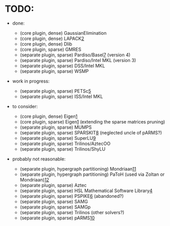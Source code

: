 TODO:
=====


  - done:
      + (core plugin, dense) GaussianElimination
      + (core plugin, dense) LAPACK[2]
      + (core plugin, dense) Dlib
      + (core plugin, sparse) GMRES
      + (separate plugin, sparse) Pardiso/Basel[7] (version 4)
      + (separate plugin, sparse) Pardiso/Intel MKL (version 3)
      + (separate plugin, sparse) DSS/Intel MKL
      + (separate plugin, sparse) WSMP


  - work in progress:
      + (separate plugin, sparse) PETSc[5]
      + (separate plugin, sparse) ISS/Intel MKL


  - to consider:
      + (core plugin, dense) Eigen[1]
      + (core plugin, sparse) Eigen[1] (extending the sparse matrices pruning)
      + (separate plugin, sparse) MUMPS
      + (separate plugin, sparse) SPARSKIT[8] (neglected uncle of pARMS?)
      + (separate plugin, sparse) SuperLU[9]
      + (separate plugin, sparse) Trilinos/AztecOO
      + (separate plugin, sparse) Trilinos/ShyLU


  - probably not reasonable:
      + (separate plugin, hypergraph partitioning) Mondriaan[11]
      + (separate plugin, hypergraph partitioning) PaToH (used via Zoltan or Mondriaan)[12]
      + (separate plugin, sparse) Aztec
      + (separate plugin, sparse) HSL Mathematical Software Library[4]
      + (separate plugin, sparse) PSPIKE[6] (abandoned?)
      + (separate plugin, sparse) SAMG
      + (separate plugin, sparse) SAMGp
      + (separate plugin, sparse) Trilinos (other solvers?)
      + (separate plugin, sparse) pARMS[10]


[1]: http://eigen.tuxfamily.org/dox/TutorialLinearAlgebra.html
[2]: http://stackoverflow.com/questions/3519959/computing-the-inverse-of-a-matrix-using-lapack-in-c
[3]: http://www.netlib.org/lapack/lawns/
[4]: http://www.hsl.rl.ac.uk/
[5]: http://lib.bioinfo.pl/files/courses/materials/537/Matrices_in_PETSc.pdf
[6]: http://www.pspike-project.org/
[7]: http://www.pardiso-project.org/
[8]: http://www-users.cs.umn.edu/~saad/software/SPARSKIT/
[9]: http://crd-legacy.lbl.gov/~xiaoye/SuperLU/
[10]: http://www-users.cs.umn.edu/~saad/software/pARMS/
[11]: http://www.staff.science.uu.nl/~bisse101/Mondriaan/
[12]: http://bmi.osu.edu/~umit/software.html#patoh


